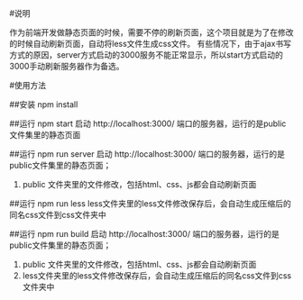 #说明

作为前端开发做静态页面的时候，需要不停的刷新页面，这个项目就是为了在修改的时候自动刷新页面，自动将less文件生成css文件。
有些情况下，由于ajax书写方式的原因，server方式启动的3000服务不能正常显示，所以start方式启动的3000手动刷新服务器作为备选。

#使用方法

##安装 npm install

##运行 npm start
启动 http://localhost:3000/ 端口的服务器，运行的是public文件集里的静态页面

##运行 npm run server
启动 http://localhost:3000/ 端口的服务器，运行的是public文件集里的静态页面；
1. public 文件夹里的文件修改，包括html、css、js都会自动刷新页面

##运行 npm run less
less文件夹里的less文件修改保存后，会自动生成压缩后的同名css文件到css文件夹中

##运行 npm run build
启动 http://localhost:3000/ 端口的服务器，运行的是public文件集里的静态页面；
1. public 文件夹里的文件修改，包括html、css、js都会自动刷新页面
2. less文件夹里的less文件修改保存后，会自动生成压缩后的同名css文件到css文件夹中
